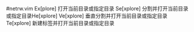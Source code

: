 #netrw.vim
Ex[plore]   打开当前目录或指定目录
Se[xplore]  分割并打开当前目录或指定目录He[xplore]
Ve[xplore]  垂直分割并打开当前目录或指定目录
Te[xplore]  新建标签并打开当前目录或指定目录
